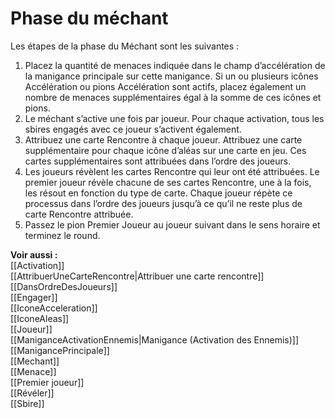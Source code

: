 # Phase du méchant
Les étapes de la phase du Méchant sont les suivantes : 

1. Placez la quantité de menaces indiquée dans le champ d’accélération de la manigance principale sur cette manigance. Si un ou plusieurs icônes Accélération ou pions Accélération sont actifs, placez également un nombre de menaces supplémentaires égal à la somme de ces icônes et pions. 
2. Le méchant s’active une fois par joueur. Pour chaque activation, tous les sbires engagés avec ce joueur s’activent également. 
3. Attribuez une carte Rencontre à chaque joueur. Attribuez une carte supplémentaire pour chaque icône d’aléas sur une carte en jeu. Ces cartes supplémentaires sont attribuées dans l’ordre des joueurs. 
4. Les joueurs révèlent les cartes Rencontre qui leur ont été attribuées. Le premier joueur révèle chacune de ses cartes Rencontre, une à la fois, les résout en fonction du type de carte. Chaque joueur répète ce processus dans l’ordre des joueurs jusqu’à ce qu’il ne reste plus de carte Rencontre attribuée.
5. Passez le pion Premier Joueur au joueur suivant dans le sens horaire et terminez le round. 

**Voir aussi :**  
[[Activation]]  
[[AttribuerUneCarteRencontre|Attribuer une carte rencontre]]  
[[DansOrdreDesJoueurs]]  
[[Engager]]  
[[IconeAcceleration]]  
[[IconeAleas]]  
[[Joueur]]  
[[ManiganceActivationEnnemis|Manigance (Activation des Ennemis)]]  
[[ManigancePrincipale]]  
[[Mechant]]  
[[Menace]]  
[[Premier joueur]]  
[[Révéler]]  
[[Sbire]]